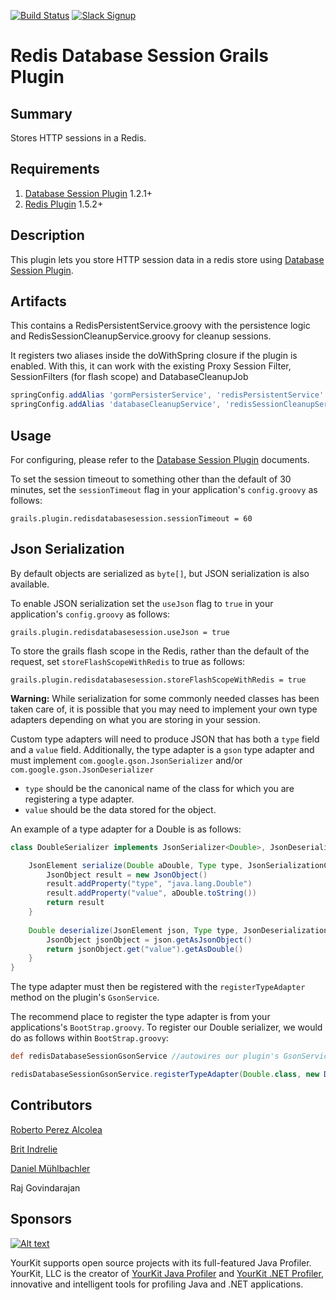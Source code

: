 
[![Build Status](https://travis-ci.org/rpalcolea/grails-redis-session.svg?branch=master)](https://travis-ci.org/rpalcolea/grails-redis-session)
[![Slack Signup](http://slack-signup.grails.org/badge.svg)](http://slack-signup.grails.org)

# Redis Database Session Grails Plugin

## Summary
Stores HTTP sessions in a Redis.

## Requirements
1. [Database Session Plugin](http://grails.org/plugin/database-session) 1.2.1+
2. [Redis Plugin](http://grails.org/plugin/redis) 1.5.2+

## Description

This plugin lets you store HTTP session data in a redis store using [Database Session Plugin](http://grails.org/plugin/database-session).

## Artifacts

This contains a RedisPersistentService.groovy with the persistence logic and RedisSessionCleanupService.groovy for cleanup sessions.

It registers two aliases inside the doWithSpring closure if the plugin is enabled. With this, it can work with the existing Proxy Session Filter, SessionFilters (for flash scope) and DatabaseCleanupJob

```groovy
springConfig.addAlias 'gormPersisterService', 'redisPersistentService'
springConfig.addAlias 'databaseCleanupService', 'redisSessionCleanupService'
```

## Usage

For configuring, please refer to the [Database Session Plugin](http://grails.org/plugin/database-session) documents.

To set the session timeout to something other than the default of 30 minutes, set the `sessionTimeout` flag in your application's `config.groovy` as follows:

`grails.plugin.redisdatabasesession.sessionTimeout = 60`

## Json Serialization

By default objects are serialized as `byte[]`, but JSON serialization is also available.

To enable JSON serialization set the `useJson` flag to `true` in your application's `config.groovy` as follows:

`grails.plugin.redisdatabasesession.useJson = true`

To store the grails flash scope in the Redis, rather than the default of the request, set `storeFlashScopeWithRedis` to true as follows:

`grails.plugin.redisdatabasesession.storeFlashScopeWithRedis = true`

**Warning:** While serialization for some commonly needed classes has been taken care of, it is possible that you may need to implement your own type adapters depending on what you are storing in your session.

Custom type adapters will need to produce JSON that has both a `type` field and a `value` field. Additionally, the type adapter is a `gson` type adapter and must implement `com.google.gson.JsonSerializer` and/or `com.google.gson.JsonDeserializer`

* `type` should be the canonical name of the class for which you are registering a type adapter.
* `value` should be the data stored for the object.

An example of a type adapter for a Double is as follows:

```groovy
class DoubleSerializer implements JsonSerializer<Double>, JsonDeserializer<Double> {

    JsonElement serialize(Double aDouble, Type type, JsonSerializationContext context) {
        JsonObject result = new JsonObject()
        result.addProperty("type", "java.lang.Double")
        result.addProperty("value", aDouble.toString())
        return result
    }
    
    Double deserialize(JsonElement json, Type type, JsonDeserializationContext context) {
        JsonObject jsonObject = json.getAsJsonObject()
        return jsonObject.get("value").getAsDouble()
    }
}
```

The type adapter must then be registered with the `registerTypeAdapter` method on the plugin's `GsonService`.

The recommend place to register the type adapter is from your applications's `BootStrap.groovy`. To register our Double serializer, we would do as follows within `BootStrap.groovy`:

```groovy
def redisDatabaseSessionGsonService //autowires our plugin's GsonService

redisDatabaseSessionGsonService.registerTypeAdapter(Double.class, new DoubleSerializer())
```

## Contributors
[Roberto Perez Alcolea](http://www.perezalcolea.info)

[Brit Indrelie](http://www.objectpartners.com)

[Daniel Mühlbachler](http://www.niftyside.com/)

Raj Govindarajan

## Sponsors
[![Alt text](https://www.yourkit.com/images/yklogo.png "YourKit")](https://www.yourkit.com/.net/profiler/index.jsp)

YourKit supports open source projects with its full-featured Java Profiler.
YourKit, LLC is the creator of <a href="https://www.yourkit.com/java/profiler/index.jsp">YourKit Java Profiler</a>
and <a href="https://www.yourkit.com/.net/profiler/index.jsp">YourKit .NET Profiler</a>,
innovative and intelligent tools for profiling Java and .NET applications.
